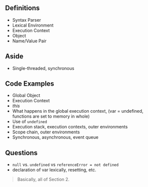 ## Definitions
* Syntax Parser
* Lexical Environment
* Execution Context
* Object
* Name/Value Pair

## Aside
* Single-threaded, synchronous 

## Code Examples
* Global Object
* Execution Context
* _this_
* What happens in the global execution context, (var = undefined, functions are set to memory in whole)
* Use of `undefined`
* Execution stack, execution contexts, outer environments 
* Scope chain, outer environments
* Synchronous, asynchronous, event queue

## Questions
* `null` vs. `undefined` vs `referenceError = not defined`
* declaration of var lexically, resetting, etc.

> Basically, all of Section 2.